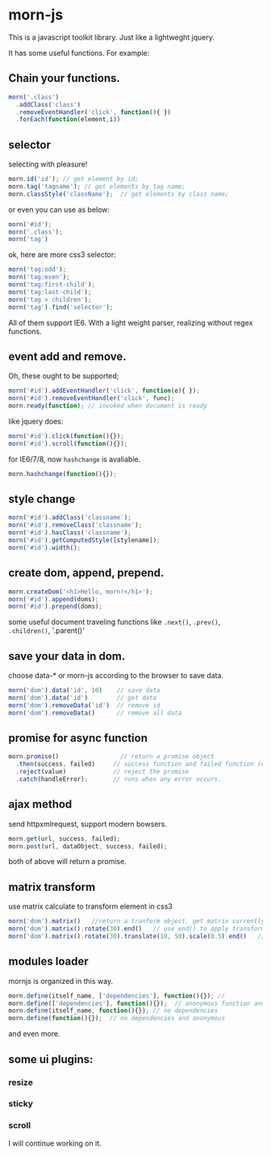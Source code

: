 morn-js
=======

This is a javascript toolkit library. Just like a lightweght jquery.

It has some useful functions. For example:

## Chain your functions.
  ```js
morn('.class')
    .addClass('class')
    .removeEventHandler('click', function(){ })
    .forEach(function(element,i))
  ```
## selector
  selecting with pleasure!
  ```js
morn.id('id'); // get element by id;
morn.tag('tagname'); // get elements by tag name;
morn.classStyle('className');  // get elements by class name;
  ```
  or even you can use as below:
  ```js
morn('#id');
morn('.class');
morn('tag')
  ```
  ok, here are more css3 selector:
  ```js
morn('tag:odd');
morn('tag:even');
morn('tag:first-child');
morn('tag:last-child');
morn('tag > children');
morn('tag').find('selector');
  ```
  All of them support IE6.
  With a light weight parser, realizing without regex functions.
  
## event add and remove.
  Oh, these ought to be supported;
  ```js
morn('#id').addEventHandler('click', function(e){ });
morn('#id').removeEventHandler('click', func);
morn.ready(function); // invoked when document is ready
  ```
  like jquery does:
  ```js
morn('#id').click(function(){});
morn('#id').scroll(function(){});
  ```
  for IE6/7/8, now `hashchange` is avaliable.
  ```js
morn.hashchange(function(){});
  ```
## style change
  ```js
morn('#id').addClass('classname');
morn('#id').removeClass('classname');
morn('#id').hasClass('classname');
morn('#id').getComputedStyle([stylename]);
morn('#id').width();
  ```
## create dom, append, prepend.
  ```js
morn.createDom('<h1>Hello, morn!</h1>');
morn('#id').append(doms);
morn('#id').prepend(doms);
  ```
  some useful document traveling functions like `.next()`, `.prev()`, `.children()`, '.parent()'
## save your data in dom.
  choose data-* or morn-js according to the browser to save data.
  ```js
morn('dom').data('id', 10)    // save data
morn('dom').data('id')        // get data
morn('dom').removeData('id')  // remove id
morn('dom').removeData()      // remove all data
  ```
## promise for async function
  ```js
morn.promise()                 // return a promise object
    .then(success, failed)     // success function and failed function (optional)
    .reject(value)             // reject the promise
    .catch(handleError);       // runs when any error occurs.
  ```
## ajax method
  send httpxmlrequest, support modern bowsers.
  ```js
morn.get(url, success, failed);
morn.post(url, dataObject, success, failed);
  ```
  both of above will return a promise.
## matrix transform
  use matrix calculate to transform element in css3
  ```js
morn('dom').matrix()   //return a tranform object. get matrix currently;
morn('dom').matrix().rotate(30).end()   // use end() to apply transform, rotate 30deg.
morn('dom').matrix().rotate(30).translate(10, 50).scale(0.5).end()   //chain the transforms functions
  ```
## modules loader
  mornjs is organized in this way.
  ```js
morn.define(itself_name, ['dependencies'], function(){}); // 
morn.define(['dependencies'], function(){});  // anonymous function and has dependencies 
morn.define(itself_name, function(){}); // no dependencies
morn.define(function(){});  // no dependencies and anonymous
  ```
and even more.

## some ui plugins:

### resize
### sticky
### scroll

I will continue working on it.
